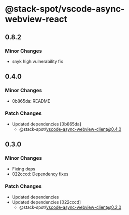 # @stack-spot/vscode-async-webview-react

## 0.8.2

### Minor Changes

- snyk high vulnerability fix

## 0.4.0

### Minor Changes

- 0b865da: README

### Patch Changes

- Updated dependencies [0b865da]
  - @stack-spot/vscode-async-webview-client@0.4.0

## 0.3.0

### Minor Changes

- Fixing deps
- 022cccd: Dependency fixes

### Patch Changes

- Updated dependencies
- Updated dependencies [022cccd]
  - @stack-spot/vscode-async-webview-client@0.2.0

